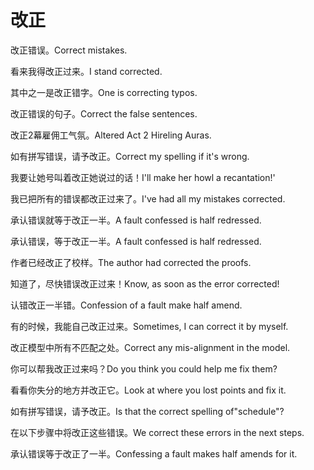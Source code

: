 # 改正

<p><span class="chinese">改正错误。</span><span class="english">Correct mistakes.</span></p>

<p><span class="chinese">看来我得改正过来。</span><span class="english">I stand corrected.</span></p>

<p><span class="chinese">其中之一是改正错字。</span><span class="english">One is correcting typos.</span></p>

<p><span class="chinese">改正错误的句子。</span><span class="english">Correct the false sentences.</span></p>

<p><span class="chinese">改正2幕雇佣工气氛。</span><span class="english">Altered Act 2 Hireling Auras.</span></p>

<p><span class="chinese">如有拼写错误，请予改正。</span><span class="english">Correct my spelling if it's wrong.</span></p>

<p><span class="chinese">我要让她号叫着改正她说过的话！</span><span class="english">I'll make her howl a recantation!'</span></p>

<p><span class="chinese">我已把所有的错误都改正过来了。</span><span class="english">I've had all my mistakes corrected.</span></p>

<p><span class="chinese">承认错误就等于改正一半。</span><span class="english">A fault confessed is half redressed.</span></p>

<p><span class="chinese">承认错误，等于改正一半。</span><span class="english">A fault confessed is half redressed.</span></p>

<p><span class="chinese">作者已经改正了校样。</span><span class="english">The author had corrected the proofs.</span></p>

<p><span class="chinese">知道了，尽快错误改正过来！</span><span class="english">Know, as soon as the error corrected!</span></p>

<p><span class="chinese">认错改正一半错。</span><span class="english">Confession of a fault make half amend.</span></p>

<p><span class="chinese">有的时候，我能自己改正过来。</span><span class="english">Sometimes, I can correct it by myself.</span></p>

<p><span class="chinese">改正模型中所有不匹配之处。</span><span class="english">Correct any mis-alignment in the model.</span></p>

<p><span class="chinese">你可以帮我改正过来吗？</span><span class="english">Do you think you could help me fix them?</span></p>

<p><span class="chinese">看看你失分的地方并改正它。</span><span class="english">Look at where you lost points and fix it.</span></p>

<p><span class="chinese">如有拼写错误，请予改正。</span><span class="english">Is that the correct spelling of"schedule"?</span></p>

<p><span class="chinese">在以下步骤中将改正这些错误。</span><span class="english">We correct these errors in the next steps.</span></p>

<p><span class="chinese">承认错误等于改正了一半。</span><span class="english">Confessing a fault makes half amends for it.</span></p>

